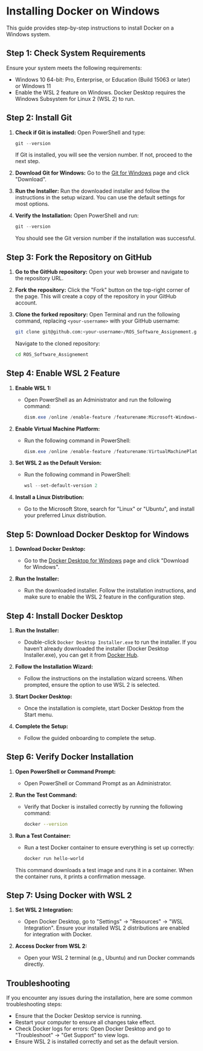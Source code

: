 # Installing Docker on Windows

This guide provides step-by-step instructions to install Docker on a Windows system.

## Step 1: Check System Requirements

Ensure your system meets the following requirements:

- Windows 10 64-bit: Pro, Enterprise, or Education (Build 15063 or later) or Windows 11
- Enable the WSL 2 feature on Windows. Docker Desktop requires the Windows Subsystem for Linux 2 (WSL 2) to run.

## Step 2: Install Git

1. **Check if Git is installed:**
   Open PowerShell and type:

   ```powershell
   git --version
   ```

   If Git is installed, you will see the version number. If not, proceed to the next step.

2. **Download Git for Windows:**
   Go to the [Git for Windows](https://gitforwindows.org/) page and click "Download".

3. **Run the Installer:**
   Run the downloaded installer and follow the instructions in the setup wizard. You can use the default settings for most options.

4. **Verify the Installation:**
   Open PowerShell and run:
   ```powershell
   git --version
   ```
   You should see the Git version number if the installation was successful.

## Step 3: Fork the Repository on GitHub

1. **Go to the GitHub repository:**
   Open your web browser and navigate to the repository URL.

2. **Fork the repository:**
   Click the "Fork" button on the top-right corner of the page. This will create a copy of the repository in your GitHub account.

3. **Clone the forked repository:**
   Open Terminal and run the following command, replacing `<your-username>` with your GitHub username:

   ```sh
   git clone git@github.com:<your-username>/ROS_Software_Assignement.git
   ```

   Navigate to the cloned repository:

   ```sh
   cd ROS_Software_Assignement
   ```

## Step 4: Enable WSL 2 Feature

1. **Enable WSL 1:**

   - Open PowerShell as an Administrator and run the following command:
     ```powershell
     dism.exe /online /enable-feature /featurename:Microsoft-Windows-Subsystem-Linux /all /norestart
     ```

2. **Enable Virtual Machine Platform:**

   - Run the following command in PowerShell:
     ```powershell
     dism.exe /online /enable-feature /featurename:VirtualMachinePlatform /all /norestart
     ```

3. **Set WSL 2 as the Default Version:**

   - Run the following command in PowerShell:
     ```powershell
     wsl --set-default-version 2
     ```

4. **Install a Linux Distribution:**
   - Go to the Microsoft Store, search for "Linux" or "Ubuntu", and install your preferred Linux distribution.

## Step 5: Download Docker Desktop for Windows

1. **Download Docker Desktop:**

   - Go to the [Docker Desktop for Windows](https://www.docker.com/products/docker-desktop) page and click "Download for Windows".

2. **Run the Installer:**
   - Run the downloaded installer. Follow the installation instructions, and make sure to enable the WSL 2 feature in the configuration step.

## Step 4: Install Docker Desktop

1. **Run the Installer:**

   - Double-click `Docker Desktop Installer.exe` to run the installer. If you haven’t already downloaded the installer (Docker Desktop Installer.exe), you can get it from [Docker Hub](https://hub.docker.com/editions/community/docker-ce-desktop-windows).

2. **Follow the Installation Wizard:**

   - Follow the instructions on the installation wizard screens. When prompted, ensure the option to use WSL 2 is selected.

3. **Start Docker Desktop:**

   - Once the installation is complete, start Docker Desktop from the Start menu.

4. **Complete the Setup:**
   - Follow the guided onboarding to complete the setup.

## Step 6: Verify Docker Installation

1. **Open PowerShell or Command Prompt:**

   - Open PowerShell or Command Prompt as an Administrator.

2. **Run the Test Command:**

   - Verify that Docker is installed correctly by running the following command:
     ```sh
     docker --version
     ```

3. **Run a Test Container:**

   - Run a test Docker container to ensure everything is set up correctly:
     ```sh
     docker run hello-world
     ```

   This command downloads a test image and runs it in a container. When the container runs, it prints a confirmation message.

## Step 7: Using Docker with WSL 2

1. **Set WSL 2 Integration:**

   - Open Docker Desktop, go to "Settings" -> "Resources" -> "WSL Integration". Ensure your installed WSL 2 distributions are enabled for integration with Docker.

2. **Access Docker from WSL 2:**
   - Open your WSL 2 terminal (e.g., Ubuntu) and run Docker commands directly.

## Troubleshooting

If you encounter any issues during the installation, here are some common troubleshooting steps:

- Ensure that the Docker Desktop service is running.
- Restart your computer to ensure all changes take effect.
- Check Docker logs for errors: Open Docker Desktop and go to "Troubleshoot" -> "Get Support" to view logs.
- Ensure WSL 2 is installed correctly and set as the default version.
